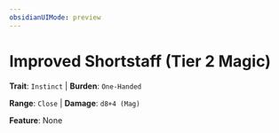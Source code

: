 ```yaml
---
obsidianUIMode: preview
---
```

# Improved Shortstaff (Tier 2 Magic)

**Trait**: `Instinct` | **Burden**: `One-Handed`

**Range**: `Close` | **Damage**: `d8+4 (Mag)`

**Feature**: None